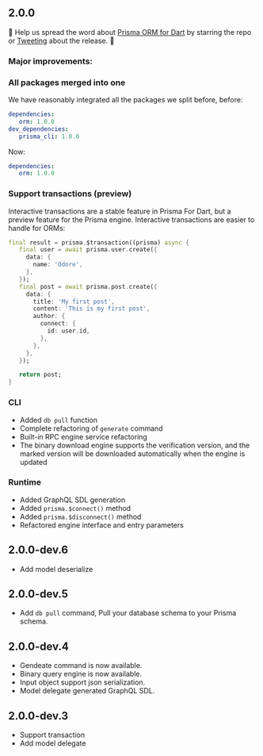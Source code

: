 ## 2.0.0

🌟 Help us spread the word about [Prisma ORM for Dart](https://github.com/odroe/prisma-dart) by starring the repo or [Tweeting](https://twitter.com/intent/tweet?text=Check%20out%20the%20latest%20Prisma%20ORM%20for%20Dart%20release%20v2.0.0🚀%0D%0A%0D%0Ahttps://github.com/odroe/prisma-dart/releases/tag/2.0.0) about the release. 🌟

### Major improvements:

### All packages merged into one

We have reasonably integrated all the packages we split before, before:
```yaml
dependencies:
   orm: 1.0.0
dev_dependencies:
   prisma_cli: 1.0.0
```
Now:
```yaml
dependencies:
   orm: 1.0.0
```

### Support transactions (preview)

Interactive transactions are a stable feature in Prisma For Dart, but a preview feature for the Prisma engine.
Interactive transactions are easier to handle for ORMs:

````dart
final result = prisma.$transaction((prisma) async {
   final user = await prisma.user.create({
     data: {
       name: 'Odore',
     },
   });
   final post = await prisma.post.create({
     data: {
       title: 'My first post',
       content: 'This is my first post',
       author: {
         connect: {
           id: user.id,
         },
       },
     },
   });

   return post;
}
````

### CLI

- Added `db pull` function
- Complete refactoring of `generate` command
- Built-in RPC engine service refactoring
- The binary download engine supports the verification version, and the marked version will be downloaded automatically when the engine is updated

### Runtime

- Added GraphQL SDL generation
- Added `prisma.$connect()` method
- Added `prisma.$disconnect()` method
- Refactored engine interface and entry parameters

## 2.0.0-dev.6

- Add model deserialize

## 2.0.0-dev.5

- Add `db pull` command, Pull your database schema to your Prisma schema.

## 2.0.0-dev.4

- Gendeate command is now available.
- Binary query engine is now available.
- Input object support json serialization.
- Model delegate generated GraphQL SDL.

## 2.0.0-dev.3

- Support transaction
- Add model delegate
